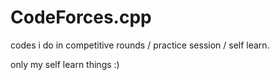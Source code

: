 # CodeForces.cpp
codes i do in competitive rounds / practice session / self learn.

only my self learn things :)
